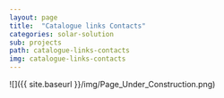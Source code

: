 ```yaml
---
layout: page
title:  "Catalogue links Contacts"
categories: solar-solution
sub: projects
path: catalogue-links-contacts
img: catalogue-links-contacts
---
```


![]({{ site.baseurl }}/img/Page_Under_Construction.png)